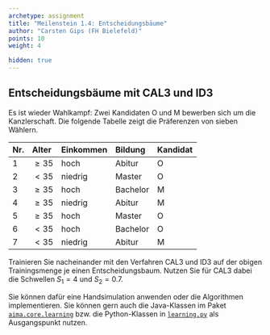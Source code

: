 ```yaml
---
archetype: assignment
title: "Meilenstein 1.4: Entscheidungsbäume"
author: "Carsten Gips (FH Bielefeld)"
points: 10
weight: 4

hidden: true
---
```




## Entscheidungsbäume mit CAL3 und ID3

Es ist wieder Wahlkampf: Zwei Kandidaten O und M bewerben sich um die
Kanzlerschaft. Die folgende Tabelle zeigt die Präferenzen von sieben Wählern.

| Nr. | Alter    | Einkommen | Bildung  | Kandidat |
|:----|:---------|:----------|:---------|:---------|
| 1   | $\ge 35$ | hoch      | Abitur   | O        |
| 2   | $< 35$   | niedrig   | Master   | O        |
| 3   | $\ge 35$ | hoch      | Bachelor | M        |
| 4   | $\ge 35$ | niedrig   | Abitur   | M        |
| 5   | $\ge 35$ | hoch      | Master   | O        |
| 6   | $< 35$   | hoch      | Bachelor | O        |
| 7   | $< 35$   | niedrig   | Abitur   | M        |

Trainieren Sie nacheinander mit den Verfahren CAL3 und ID3 auf der obigen
Trainingsmenge je einen Entscheidungsbaum. Nutzen Sie für CAL3 dabei die
Schwellen $S_1=4$ und $S_2=0.7$.

Sie können dafür eine Handsimulation anwenden oder die Algorithmen implementieren.
Sie können gern auch die Java-Klassen im Paket [`aima.core.learning`] bzw. die
Python-Klassen in [`learning.py`] als Ausgangspunkt nutzen.


[`aima.core.learning`]: https://github.com/aimacode/aima-java/blob/AIMA3e/aima-core/src/main/java/aima/core/learning/learners/DecisionTreeLearner.java
[`learning.py`]: https://github.com/aimacode/aima-python/blob/master/learning.py

